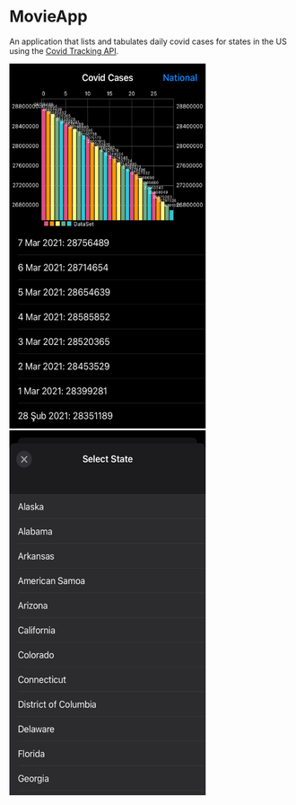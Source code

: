 # MovieApp

An application that lists and tabulates daily covid cases for states in the US using the [Covid Tracking API](https://covidtracking.com/data/api).
<p>
  <img src="https://github.com/omerfarukercivan/CovidTracker/blob/main/ss1.png" width="350" height="650">
  &nbsp
  &nbsp
  &nbsp
  &nbsp
  <img src="https://github.com/omerfarukercivan/CovidTracker/blob/main/ss2.png" width="350" height="650">
</p>
